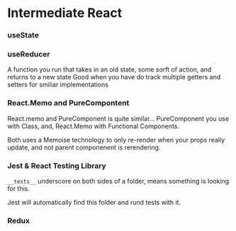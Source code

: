# Intermediate React

### useState

### useReducer
A function you run that takes in an old state, some sorft of action, and returns to a new state
Good when you have do track multiple getters and setters for smiliar implementations 

### React.Memo and PureCompontent
React.memo and PureComponent is quite similar... PureComponent you use with Class, and, React.Memo with Functional Components.

Both uses a Memoise technology to only re-render when your props really update, and not parent componenent is rerendering.

### Jest & React Testing Library
`__tests__` underscore on both sides of a folder, means something is looking for this.

Jest will automatically find this folder and rund tests with it.

### Redux